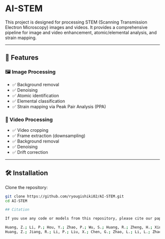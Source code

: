 # AI-STEM

This project is designed for processing STEM (Scanning Transmission Electron Microscopy) images and videos. It provides a comprehensive pipeline for image and video enhancement, atomic/elemental analysis, and strain mapping.

---

## 🧠 Features

### 🖼️ Image Processing
- ✅ Background removal
- ✅ Denoising
- ✅ Atomic identification
- ✅ Elemental classification
- ✅ Strain mapping via Peak Pair Analysis (PPA)

### 🎥 Video Processing
- ✅ Video cropping
- ✅ Frame extraction (downsampling)
- ✅ Background removal
- ✅ Denoising
- ✅ Drift correction

---

## 🛠️ Installation

Clone the repository:

```bash
git clone https://github.com/ryougishiki02/AI-STEM.git
cd AI-STEM

## Citation

If you use any code or models from this repository, please cite our paper (You can choose one of this):

Huang, Z.; Li, P.; Hou, Y.; Zhao, P.; Wu, S.; Huang, R.; Zheng, H.; Xing, R.; Jia, S.; Wang, J. Atomistic Phase Transition Mechanism and Its Relationship with the High Thermoelectric Performance in SnSe. Adv. Energy Mater. 2025, e202503674. https://doi.org/10.1002/aenm.202503674
Huang, Z.; Jiang, R.; Li, P.; Liu, X.; Chen, G.; Zhao, L.; Li, L.; Zhao, P.; Meng, W.; Jia,S.; Zheng, H.; Wang, J. Size and surface-dependent phase transition temperature in Cu2Se nanobridges. Nano Today 2024, 58, 102460
